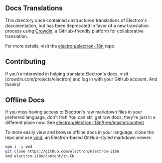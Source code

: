 ## Docs Translations

This directory once contained unstructured translations of Electron's 
documentation, but has been deprecated in favor of a new translation process 
using [Crowdin], a GitHub-friendly platform for collaborative translation.

For more details, visit the [electron/electron-i18n] repo.

## Contributing

If you're interested in helping translate Electron's docs, visit 
[crowdin.com/projects/electron] and log in with your GitHub account. And thanks!

## Offline Docs

If you miss having access to Electron's raw markdown files in your preferred
language, don't fret! You can still get raw docs, they're just in a 
different place now. See [electron/electron-i18n/tree/master/content]

To more easily view and browse offline docs in your language, clone the repo and use [vmd], 
an Electron-based GitHub-styled markdown viewer:

```sh
npm i -g vmd
git clone https://github.com/electron/electron-i18n
vmd electron-i18n/content/zh-CN
```

[crowdin.com/project/electron]: https://crowdin.com/project/electron
[Crowdin]: https://crowdin.com/project/electron
[electron/electron-i18n]: https://github.com/electron/electron-i18n#readme
[electron/electron-i18n/tree/master/content]: https://github.com/electron/electron-i18n/tree/master/content
[vmd]: http://ghub.io/vmd